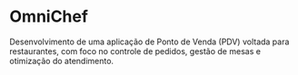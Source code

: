 # OmniChef
Desenvolvimento de uma aplicação de Ponto de Venda (PDV) voltada para restaurantes, com foco no controle de pedidos, gestão de mesas e otimização do atendimento.
